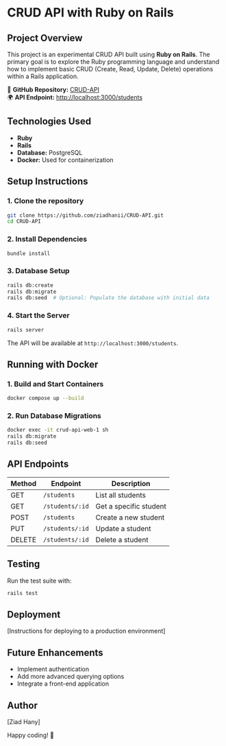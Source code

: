 # CRUD API with Ruby on Rails  

## Project Overview  
This project is an experimental CRUD API built using **Ruby on Rails**. The primary goal is to explore the Ruby programming language and understand how to implement basic CRUD (Create, Read, Update, Delete) operations within a Rails application.  

🔗 **GitHub Repository:** [CRUD-API](https://github.com/ziadhanii/CRUD-API)  
🌍 **API Endpoint:** [http://localhost:3000/students](http://localhost:3000/students)  

## Technologies Used  
- **Ruby** 
- **Rails** 
- **Database:** PostgreSQL  
- **Docker:** Used for containerization  

## Setup Instructions  

### 1. Clone the repository  
```sh
git clone https://github.com/ziadhanii/CRUD-API.git
cd CRUD-API
```

### 2. Install Dependencies  
```sh
bundle install
```

### 3. Database Setup  
```sh
rails db:create
rails db:migrate
rails db:seed  # Optional: Populate the database with initial data
```

### 4. Start the Server  
```sh
rails server
```

The API will be available at `http://localhost:3000/students`.  

## Running with Docker  

### 1. Build and Start Containers  
```sh
docker compose up --build
```

### 2. Run Database Migrations  
```sh
docker exec -it crud-api-web-1 sh
rails db:migrate
rails db:seed
```

## API Endpoints  

| Method | Endpoint                | Description          |
|--------|-------------------------|----------------------|
| GET    | `/students`              | List all students   |
| GET    | `/students/:id`          | Get a specific student |
| POST   | `/students`              | Create a new student |
| PUT    | `/students/:id`          | Update a student    |
| DELETE | `/students/:id`          | Delete a student    |

## Testing  
Run the test suite with:  
```sh
rails test
```

## Deployment  
[Instructions for deploying to a production environment]  

## Future Enhancements  
- Implement authentication  
- Add more advanced querying options  
- Integrate a front-end application  

## Author  
[Ziad Hany]  

Happy coding! 🚀

